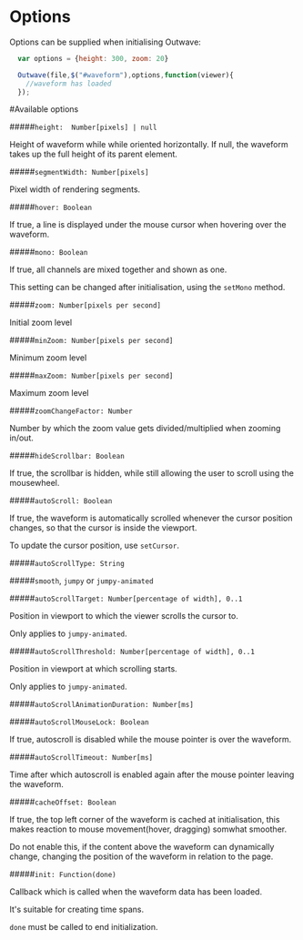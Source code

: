 Options
=======

Options can be supplied when initialising Outwave:

```JavaScript
  var options = {height: 300, zoom: 20}

  Outwave(file,$("#waveform"),options,function(viewer){
    //waveform has loaded
  });
```

#Available options

#####`height:  Number[pixels] | null`

Height of waveform while while oriented horizontally. If null, the waveform takes up the full height of its parent element.

#####`segmentWidth: Number[pixels]`

Pixel width of rendering segments.

#####`hover: Boolean`

If true, a line is displayed under the mouse cursor when hovering over the waveform.

#####`mono: Boolean`

If true, all channels are mixed together and shown as one.

This setting can be changed after initialisation, using the `setMono` method.

#####`zoom: Number[pixels per second]`

Initial zoom level

#####`minZoom: Number[pixels per second]`

Minimum zoom level

#####`maxZoom: Number[pixels per second]`

Maximum zoom level

#####`zoomChangeFactor: Number`

Number by which the zoom value gets divided/multiplied when zooming in/out.

#####`hideScrollbar: Boolean`

If true, the scrollbar is hidden, while still allowing the user to scroll using the mousewheel.

#####`autoScroll: Boolean`

If true, the waveform is automatically scrolled whenever the cursor position changes, so that the cursor is inside the viewport.

To update the cursor position, use `setCursor`.

#####`autoScrollType: String`

#####`smooth`, `jumpy` or `jumpy-animated`

#####`autoScrollTarget: Number[percentage of width], 0..1`

Position in viewport to which the viewer scrolls the cursor to.

Only applies to `jumpy-animated`.

#####`autoScrollThreshold: Number[percentage of width], 0..1`

Position in viewport at which scrolling starts.

Only applies to `jumpy-animated`.

#####`autoScrollAnimationDuration: Number[ms]`

#####`autoScrollMouseLock: Boolean`

If true, autoscroll is disabled while the mouse pointer is over the waveform.

#####`autoScrollTimeout: Number[ms]`

Time after which autoscroll is enabled again after the mouse pointer leaving the waveform.

#####`cacheOffset: Boolean`

If true, the top left corner of the waveform is cached at initialisation, this makes reaction to mouse movement(hover, dragging) somwhat smoother.

Do not enable this, if the content above the waveform can dynamically change, changing the position of the waveform in relation to the page.

#####`init: Function(done)`

Callback which is called when the waveform data has been loaded.

It's suitable for creating time spans.

`done` must be called to end initialization.
